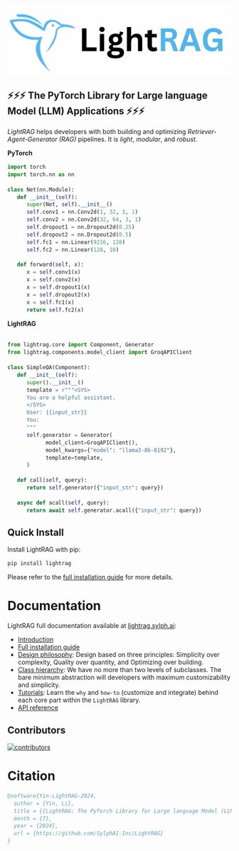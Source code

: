 ![LightRAG Logo](docs/source/_static/images/LightRAG-logo-doc.jpeg)

## ⚡⚡⚡ The PyTorch Library for Large language Model (LLM) Applications ⚡⚡⚡

*LightRAG* helps developers with both building and optimizing *Retriever-Agent-Generator (RAG)* pipelines.
It is *light*, *modular*, and *robust*.



**PyTorch**

```python
import torch
import torch.nn as nn

class Net(nn.Module):
   def __init__(self):
      super(Net, self).__init__()
      self.conv1 = nn.Conv2d(1, 32, 3, 1)
      self.conv2 = nn.Conv2d(32, 64, 3, 1)
      self.dropout1 = nn.Dropout2d(0.25)
      self.dropout2 = nn.Dropout2d(0.5)
      self.fc1 = nn.Linear(9216, 128)
      self.fc2 = nn.Linear(128, 10)

   def forward(self, x):
      x = self.conv1(x)
      x = self.conv2(x)
      x = self.dropout1(x)
      x = self.dropout2(x)
      x = self.fc1(x)
      return self.fc2(x)
```

**LightRAG**

```python

from lightrag.core import Component, Generator
from lightrag.components.model_client import GroqAPIClient

class SimpleQA(Component):
   def __init__(self):
      super().__init__()
      template = r"""<SYS>
      You are a helpful assistant.
      </SYS>
      User: {{input_str}}
      You:
      """
      self.generator = Generator(
            model_client=GroqAPIClient(),
            model_kwargs={"model": "llama3-8b-8192"},
            template=template,
      )

   def call(self, query):
      return self.generator({"input_str": query})

   async def acall(self, query):
      return await self.generator.acall({"input_str": query})
```

## Quick Install

Install LightRAG with pip:

```bash
pip install lightrag
```

Please refer to the [full installation guide](https://lightrag.sylph.ai/get_started/installation.html) for more details.




# Documentation

LightRAG full documentation available at [lightrag.sylph.ai](https://lightrag.sylph.ai/):

- [Introduction](https://lightrag.sylph.ai/)
- [Full installation guide](https://lightrag.sylph.ai/get_started/installation.html)
- [Design philosophy](https://lightrag.sylph.ai/developer_notes/lightrag_design_philosophy.html): Design based on three principles: Simplicity over complexity, Quality over quantity, and Optimizing over building.
- [Class hierarchy](https://lightrag.sylph.ai/developer_notes/class_hierarchy.html): We have no more than two levels of subclasses. The bare minimum abstraction will developers with maximum customizability and simplicity.
- [Tutorials](https://lightrag.sylph.ai/developer_notes/index.html): Learn the `why` and `how-to` (customize and integrate) behind each core part within the `LightRAG` library.
- [API reference](https://lightrag.sylph.ai/apis/index.html)




## Contributors

[![contributors](https://contrib.rocks/image?repo=SylphAI-Inc/LightRAG&max=2000)](https://github.com/SylphAI-Inc/LightRAG/graphs/contributors)

# Citation

```bibtex
@software{Yin-LightRAG-2024,
  author = {Yin, Li},
  title = {{LightRAG: The PyTorch Library for Large language Model (LLM) Applications}},
  month = {7},
  year = {2024},
  url = {https://github.com/SylphAI-Inc/LightRAG}
}
```
